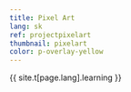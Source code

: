 ```yaml
---
title: Pixel Art
lang: sk
ref: projectpixelart
thumbnail: pixelart
color: p-overlay-yellow
---
```

{{ site.t[page.lang].learning }}